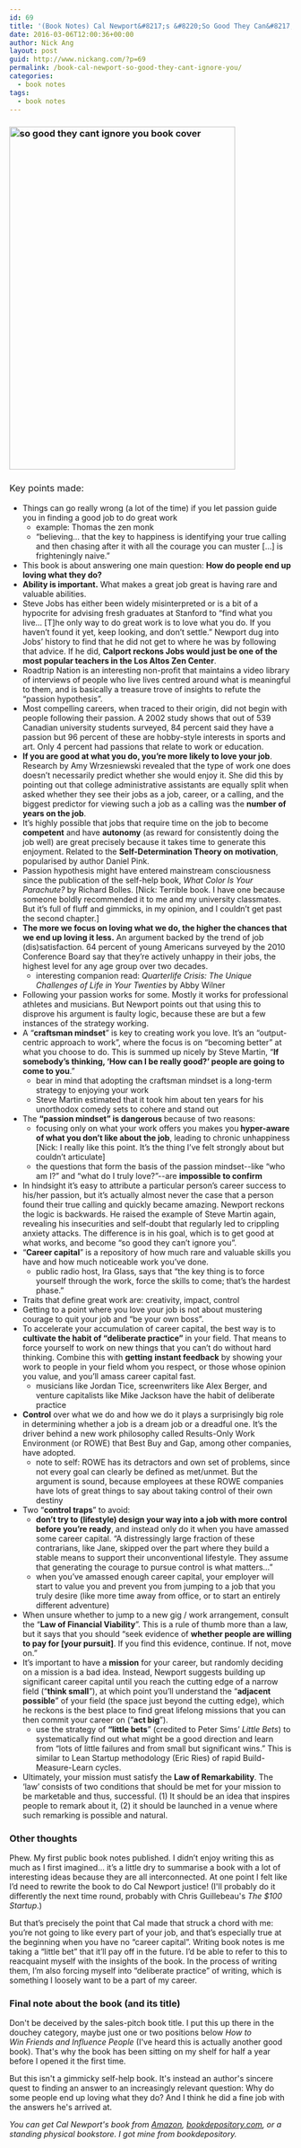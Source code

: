 ```yaml
---
id: 69
title: '(Book Notes) Cal Newport&#8217;s &#8220;So Good They Can&#8217;t Ignore You&#8221;'
date: 2016-03-06T12:00:36+00:00
author: Nick Ang
layout: post
guid: http://www.nickang.com/?p=69
permalink: /book-cal-newport-so-good-they-cant-ignore-you/
categories:
  - book notes
tags:
  - book notes
---
```

<h3><a href="http://amzn.to/1TN6FJY" target="_blank"><img class="aligncenter size-full wp-image-74" src="http://www.nickang.com/wp-content/uploads/2016/03/so-good-they-cant-ignore-you-book-cover.jpg" alt="so good they cant ignore you book cover" width="403" height="611" /></a></h3>
<!--more-->
<h3><span style="font-weight: 400;">Key points made: </span></h3>
<ul>
	<li style="font-weight: 400;"><span style="font-weight: 400;">Things can go really wrong (a lot of the time) if you let passion guide you in finding a good job to do great work</span>
<ul>
	<li style="font-weight: 400;"><span style="font-weight: 400;">example: Thomas the zen monk</span></li>
	<li style="font-weight: 400;"><span style="font-weight: 400;">“believing… that the key to happiness is identifying your true calling and then chasing after it with all the courage you can muster [...] is frighteningly naive.” </span></li>
</ul>
</li>
	<li style="font-weight: 400;"><span style="font-weight: 400;">This book is about answering one main question: </span><b>How do people end up loving what they do?</b></li>
	<li style="font-weight: 400;"><b>Ability is important.</b><span style="font-weight: 400;"> What makes a great job great is having rare and valuable abilities. </span></li>
	<li style="font-weight: 400;"><span style="font-weight: 400;">Steve Jobs has either been widely misinterpreted or is a bit of a hypocrite for advising fresh graduates at Stanford to “find what you live… [T]he only way to do great work is to love what you do. If you haven’t found it yet, keep looking, and don’t settle.” Newport dug into Jobs’ history to find that he did not get to where he was by following that advice. If he did, </span><b>Calport reckons Jobs would just be one of the most popular teachers in the Los Altos Zen Center</b><span style="font-weight: 400;">.</span></li>
	<li style="font-weight: 400;"><span style="font-weight: 400;">Roadtrip Nation is an interesting non-profit that maintains a video library of interviews of people who live lives centred around what is meaningful to them, and is basically a treasure trove of insights to refute the “passion hypothesis”. </span></li>
	<li style="font-weight: 400;"><span style="font-weight: 400;">Most compelling careers, when traced to their origin, did not begin with people following their passion. A 2002 study shows that out of 539 Canadian university students surveyed, 84 percent said they have a passion but 96 percent of these are hobby-style interests in sports and art. Only 4 percent had passions that relate to work or education. </span></li>
	<li style="font-weight: 400;"><b>If you are good at what you do, you’re more likely to love your job</b><span style="font-weight: 400;">. Research by Amy Wrzesniewski revealed that the type of work one does doesn’t necessarily predict whether she would enjoy it. She did this by pointing out that college administrative assistants are equally split when asked whether they see their jobs as a job, career, or a calling, and the biggest predictor for viewing such a job as a calling was the </span><b>number of years on the job</b><span style="font-weight: 400;">. </span></li>
	<li style="font-weight: 400;"><span style="font-weight: 400;">It’s highly possible that jobs that require time on the job to become </span><b>competent</b><span style="font-weight: 400;"> and have </span><b>autonomy</b><span style="font-weight: 400;"> (as reward for consistently doing the job well) are great precisely because it takes time to generate this enjoyment. Related to the </span><b>Self-Determination Theory on motivation</b><span style="font-weight: 400;">, popularised by author Daniel Pink. </span></li>
	<li style="font-weight: 400;"><span style="font-weight: 400;">Passion hypothesis might have entered mainstream consciousness since the publication of the self-help book, </span><i><span style="font-weight: 400;">What Color Is Your Parachute?</span></i><span style="font-weight: 400;"> by Richard Bolles. [Nick: Terrible book. I have one because someone boldly recommended it to me and my university classmates. But it’s full of fluff and gimmicks, in my opinion, and I couldn’t get past the second chapter.] </span></li>
	<li style="font-weight: 400;"><b>The more we focus on loving what we do, the higher the chances that we end up loving it less.</b><span style="font-weight: 400;"> An argument backed by the trend of job (dis)satisfaction. 64 percent of young Americans surveyed by the 2010 Conference Board say that they’re actively unhappy in their jobs, the highest level for any age group over two decades. </span>
<ul>
	<li style="font-weight: 400;"><span style="font-weight: 400;">interesting companion read: </span><i><span style="font-weight: 400;">Quarterlife Crisis: The Unique Challenges of Life in Your Twenties</span></i><span style="font-weight: 400;"> by Abby Wilner</span></li>
</ul>
</li>
	<li style="font-weight: 400;"><span style="font-weight: 400;">Following your passion works for some. Mostly it works for professional athletes and musicians. But Newport points out that using this to disprove his argument is faulty logic, because these are but a few instances of the strategy working. </span></li>
	<li style="font-weight: 400;"><span style="font-weight: 400;">A “</span><b>craftsman mindset</b><span style="font-weight: 400;">” is key to creating work you love. It’s an “output-centric approach to work”, where the focus is on “becoming better” at what you choose to do. This is summed up nicely by Steve Martin, “</span><b>If somebody’s thinking, ‘How can I be really good?’ people are going to come to you</b><span style="font-weight: 400;">.”</span>
<ul>
	<li style="font-weight: 400;"><span style="font-weight: 400;">bear in mind that adopting the craftsman mindset is a long-term strategy to enjoying your work</span></li>
	<li style="font-weight: 400;"><span style="font-weight: 400;">Steve Martin estimated that it took him about ten years for his unorthodox comedy sets to cohere and stand out</span></li>
</ul>
</li>
	<li style="font-weight: 400;"><span style="font-weight: 400;">The </span><b>“passion mindset” is dangerous </b><span style="font-weight: 400;">because of two reasons:</span>
<ul>
	<li style="font-weight: 400;"><span style="font-weight: 400;">focusing only on what your work offers you makes you</span><b> hyper-aware of what you don’t like about the job</b><span style="font-weight: 400;">, leading to chronic unhappiness [Nick: I really like this point. It’s the thing I’ve felt strongly about but couldn’t articulate]</span></li>
	<li style="font-weight: 400;"><span style="font-weight: 400;">the questions that form the basis of the passion mindset--like “who am I?” and “what do I truly love?”--are </span><b>impossible to confirm</b></li>
</ul>
</li>
	<li style="font-weight: 400;"><span style="font-weight: 400;">In hindsight it’s easy to attribute a particular person’s career success to his/her passion, but it’s actually almost never the case that a person found their true calling and quickly became amazing. Newport reckons the logic is backwards. He raised the example of Steve Martin again, revealing his insecurities and self-doubt that regularly led to crippling anxiety attacks. The difference is in his goal, which is to get good at what works, and become “so good they can’t ignore you”.</span></li>
	<li style="font-weight: 400;"><span style="font-weight: 400;">“</span><b>Career capital</b><span style="font-weight: 400;">” is a repository of how much rare and valuable skills you have and how much noticeable work you’ve done. </span>
<ul>
	<li style="font-weight: 400;"><span style="font-weight: 400;">public radio host, Ira Glass, says that “the key thing is to force yourself through the work, force the skills to come; that’s the hardest phase.” </span></li>
</ul>
</li>
	<li style="font-weight: 400;"><span style="font-weight: 400;">Traits that define great work are: creativity, impact, control</span></li>
	<li style="font-weight: 400;"><span style="font-weight: 400;">Getting to a point where you love your job is not about mustering courage to quit your job and “be your own boss”.</span></li>
	<li style="font-weight: 400;"><span style="font-weight: 400;">To accelerate your accumulation of career capital, the best way is to </span><b>cultivate the habit of “deliberate practice”</b><span style="font-weight: 400;"> in your field. That means to force yourself to work on new things that you can’t do without hard thinking. Combine this with </span><b>getting</b> <b>instant feedback</b><span style="font-weight: 400;"> by showing your work to people in your field whom you respect, or those whose opinion you value, and you’ll amass career capital fast.</span>
<ul>
	<li style="font-weight: 400;"><span style="font-weight: 400;">musicians like Jordan Tice, screenwriters like Alex Berger, and venture capitalists like Mike Jackson have the habit of deliberate practice</span></li>
</ul>
</li>
	<li style="font-weight: 400;"><b>Control</b><span style="font-weight: 400;"> over what we do and how we do it plays a surprisingly big role in determining whether a job is a dream job or a dreadful one. It’s the driver behind a new work philosophy called Results-Only Work Environment (or ROWE) that Best Buy and Gap, among other companies, have adopted.</span>
<ul>
	<li style="font-weight: 400;"><span style="font-weight: 400;">note to self: ROWE has its detractors and own set of problems, since not every goal can clearly be defined as met/unmet. But the argument is sound, because employees at these ROWE companies have lots of great things to say about taking control of their own destiny</span></li>
</ul>
</li>
	<li style="font-weight: 400;"><span style="font-weight: 400;">Two “</span><b>control traps</b><span style="font-weight: 400;">” to avoid:</span>
<ul>
	<li style="font-weight: 400;"><b>don’t try to (lifestyle) design your way into a job with more control before you’re ready</b><span style="font-weight: 400;">, and instead only do it when you have amassed some career capital. “A distressingly large fraction of these contrarians, like Jane, skipped over the part where they build a stable means to support their unconventional lifestyle. They assume that generating the courage to pursue control is what matters…” </span></li>
	<li style="font-weight: 400;"><span style="font-weight: 400;">when you’ve amassed enough career capital, your employer will start to value you and prevent you from jumping to a job that you truly desire (like more time away from office, or to start an entirely different adventure)</span></li>
</ul>
</li>
	<li style="font-weight: 400;"><span style="font-weight: 400;">When unsure whether to jump to a new gig / work arrangement, consult the “</span><b>Law of Financial Viability</b><span style="font-weight: 400;">”. This is a rule of thumb more than a law, but it says that you should “seek evidence of </span><b>whether people are willing to pay for [your pursuit]</b><span style="font-weight: 400;">. If you find this evidence, continue. If not, move on.” </span></li>
	<li style="font-weight: 400;"><span style="font-weight: 400;">It’s important to have a </span><b>mission</b><span style="font-weight: 400;"> for your career, but randomly deciding on a mission is a bad idea. Instead, Newport suggests building up significant career capital until you reach the cutting edge of a narrow field (“</span><b>think small</b><span style="font-weight: 400;">”), at which point you’ll understand the “</span><b>adjacent possible</b><span style="font-weight: 400;">” of your field (the space just beyond the cutting edge), which he reckons is the best place to find great lifelong missions that you can then commit your career on (“</span><b>act big</b><span style="font-weight: 400;">”).</span>
<ul>
	<li style="font-weight: 400;"><span style="font-weight: 400;">use the strategy of </span><b>“little bets</b><span style="font-weight: 400;">” (credited to Peter Sims’ </span><i><span style="font-weight: 400;">Little Bets</span></i><span style="font-weight: 400;">) to systematically find out what might be a good direction and learn from “lots of little failures and from small but significant wins.” This is similar to Lean Startup methodology (Eric Ries) of rapid Build-Measure-Learn cycles.</span></li>
</ul>
</li>
	<li style="font-weight: 400;"><span style="font-weight: 400;">Ultimately, your mission must satisfy the </span><b>Law of Remarkability</b><span style="font-weight: 400;">. The ‘law’ consists of two conditions that should be met for your mission to be marketable and thus, successful. (1) It should be an idea that inspires people to remark about it, (2) it should be launched in a venue where such remarking is possible and natural.</span></li>
</ul>
<h3>Other thoughts</h3>
Phew. My first public book notes published. I didn’t enjoy writing this as much as I first imagined… it’s a little dry to summarise a book with a lot of interesting ideas because they are all interconnected. At one point I felt like I’d need to rewrite the book to do Cal Newport justice! (I'll probably do it differently the next time round, probably with Chris Guillebeau's <em>The $100 Startup</em>.)

<span style="font-weight: 400;">But that’s precisely the point that Cal made that struck a chord with me: you’re not going to like every part of your job, and that’s especially true at the beginning when you have no “career capital”. Writing book notes is me taking a “little bet” that it’ll pay off in the future. I’d be able to refer to this to reacquaint myself with the insights of the book. In the process of writing them, I’m also forcing myself into “deliberate practice” of writing, which is something I loosely want to be a part of my career. </span>
<h3><strong>Final note about the book (and its title)</strong></h3>
Don't be deceived by the sales-pitch book title. I put this up there in the douchey category, maybe just one or two positions below <em>How to Win Friends and Influence People </em>(I've heard this is actually another good book). That's why the book has been sitting on my shelf for half a year before I opened it the first time.

But this isn't a gimmicky self-help book. It's instead an author's sincere quest to finding an answer to an increasingly relevant question: Why do some people end up loving what they do? And I think he did a fine job with the answers he's arrived at.

<em>You can get Cal Newport's book from <a href="http://amzn.to/1TN6FJY" target="_blank">Amazon</a>, <a href="http://www.bookdepository.com/So-Good-They-Can-t-Ignore-You/9781455509126" target="_blank">bookdepository.com</a>, or a standing physical bookstore. I got mine from bookdepository. </em>